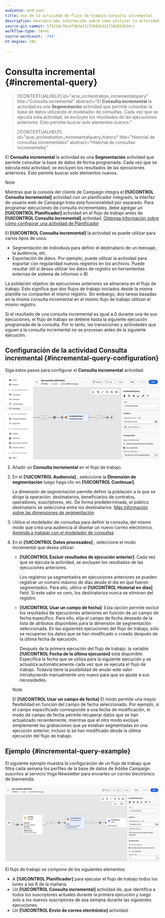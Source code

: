 ```yaml
---
audience: end-user
title: Uso de la actividad de flujo de trabajo Consulta incremental
description: Descubra más información sobre cómo utilizar la actividad del flujo de trabajo Consulta incremental
source-git-commit: 575219c7bcef303e211f504d13227183933924cc
workflow-type: tm+mt
source-wordcount: '743'
ht-degree: 20%

---
```


# Consulta incremental {#incremental-query}

>[!CONTEXTUALHELP]
>id="acw_orchestration_incrementalquery"
>title="Consulta incremental"
>abstract="El **Consulta incremental** la actividad es una **Segmentación** actividad que permite consultar la base de datos utilizando el modelador de consultas. Cada vez que se ejecuta esta actividad, se excluyen los resultados de las ejecuciones anteriores. Esto permite buscar solo elementos nuevos."

>[!CONTEXTUALHELP]
>id="acw_orchestration_incrementalquery_history"
>title="Historial de consultas incrementales"
>abstract="Historial de consultas incrementales"

El **Consulta incremental** la actividad es una **Segmentación** actividad que permite consultar la base de datos de forma programada. Cada vez que se ejecuta esta actividad, se excluyen los resultados de las ejecuciones anteriores. Esto permite buscar solo elementos nuevos.

>[!NOTE]
>
>Mientras que la consola del cliente de Campaign integra el **[!UICONTROL Consulta incremental]** actividad con un planificador integrado, la interfaz de usuario web de Campaign trata esta funcionalidad por separado. Para programar ejecuciones de consulta incrementales, debe agregar un **[!UICONTROL Planificador]** actividad en el flujo de trabajo antes de **[!UICONTROL Consulta incremental]** actividad. [Obtenga información sobre cómo configurar una actividad de Planificador](scheduler.md)

El **[!UICONTROL Consulta incremental]** la actividad se puede utilizar para varios tipos de usos:

* Segmentación de individuos para definir el destinatario de un mensaje, la audiencia, etc.
* Exportación de datos. Por ejemplo, puede utilizar la actividad para exportar con regularidad nuevos registros en los archivos. Puede resultar útil si desea utilizar los datos de registro en herramientas externas de sistema de informes o BI.

La población objetivo de ejecuciones anteriores se almacena en el flujo de trabajo. Esto significa que dos flujos de trabajo iniciados desde la misma plantilla no comparten el mismo registro. Sin embargo, dos tareas basadas en la misma consulta incremental en el mismo flujo de trabajo utilizan el mismo registro.

Si el resultado de una consulta incremental es igual a 0 durante una de sus ejecuciones, el flujo de trabajo se detiene hasta la siguiente ejecución programada de la consulta. Por lo tanto, las transiciones y actividades que siguen a la consulta incremental no se procesan antes de la siguiente ejecución.

## Configuración de la actividad Consulta incremental {#incremental-query-configuration}

Siga estos pasos para configurar el **Consulta incremental** actividad:

![](../assets/incremental-query.png)

1. Añadir un **Consulta incremental** en el flujo de trabajo.

1. En el **[!UICONTROL Audiencia]** , seleccione la **Dimensión de segmentación** luego haga clic en **[!UICONTROL Continuar]**.

   La dimensión de segmentación permite definir la población a la que se dirige la operación: destinatarios, beneficiarios de contratos, operadores, suscriptores, etc. De forma predeterminada, el público destinatario se selecciona entre los destinatarios. [Más información sobre las dimensiones de segmentación](../../audience/about-recipients.md#targeting-dimensions)

1. Utilice el modelador de consultas para definir la consulta, del mismo modo que crea una audiencia al diseñar un nuevo correo electrónico. [Aprenda a trabajar con el modelador de consultas](../../query/query-modeler-overview.md)

1. En el **[!UICONTROL Datos procesados]** , seleccione el modo incremental que desea utilizar:

   * **[!UICONTROL Excluir resultados de ejecución anterior]**: Cada vez que se ejecuta la actividad, se excluyen los resultados de las ejecuciones anteriores.

     Los registros ya segmentados en ejecuciones anteriores se pueden registrar un número máximo de días desde el día en que fueron segmentados. Para ello, utilice el **[!UICONTROL Historial en días]** field. Si este valor es cero, los destinatarios nunca se eliminan del registro.

   * **[!UICONTROL Usar un campo de fecha]**: Esta opción permite excluir los resultados de ejecuciones anteriores en función de un campo de fecha específico. Para ello, elija el campo de fecha deseado de la lista de atributos disponibles para la dimensión de segmentación seleccionada. En las siguientes ejecuciones del flujo de trabajo, solo se recuperan los datos que se han modificado o creado después de la última fecha de ejecución.

     Después de la primera ejecución del flujo de trabajo, la variable **[!UICONTROL Fecha de la última ejecución]** está disponible. Especifica la fecha que se utiliza para la siguiente ejecución y se actualiza automáticamente cada vez que se ejecuta el flujo de trabajo. Todavía tiene la posibilidad de anular este valor introduciendo manualmente uno nuevo para que se ajuste a sus necesidades.

   >[!NOTE]
   >
   >El **[!UICONTROL Usar un campo de fecha]** El modo permite una mayor flexibilidad en función del campo de fecha seleccionado. Por ejemplo, si el campo especificado corresponde a una fecha de modificación, el modo de campo de fecha permite recuperar datos que se han actualizado recientemente, mientras que el otro modo excluye simplemente las grabaciones que ya estaban segmentadas en una ejecución anterior, incluso si se han modificado desde la última ejecución del flujo de trabajo.

## Ejemplo {#incremental-query-example}

El siguiente ejemplo muestra la configuración de un flujo de trabajo que filtra cada semana los perfiles de la base de datos de Adobe Campaign suscritos al servicio Yoga Newsletter para enviarles un correo electrónico de bienvenida.

![](../assets/incremental-query-example.png)

El flujo de trabajo se compone de los siguientes elementos:

* A **[!UICONTROL Planificador]** para ejecutar el flujo de trabajo todos los lunes a las 6 de la mañana.
* Un **[!UICONTROL Consulta incremental]** actividad de, que identifica a todos los suscriptores actuales durante la primera ejecución y luego solo a los nuevos suscriptores de esa semana durante las siguientes ejecuciones.
* Un **[!UICONTROL Envío de correo electrónico]** actividad.
